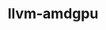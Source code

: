 ---
title: "llvm-amdgpu"
layout: cache
categories: [package, develop]
meta: {"versions": ["6.0.2", "6.1.0"], "compilers": ["gcc@=11.1.0"], "oss": ["ubuntu20.04"], "platforms": ["linux"], "targets": ["x86_64_v3"], "stacks": ["data-vis-sdk", "root"], "num_specs": 6, "num_specs_by_stack": {"data-vis-sdk": 6, "root": 6}}
spec_details: [{"hash": "pbbfwg2gfrothn76mjr6orujsmf66hkh", "compiler": "gcc@=11.1.0", "versions": ["6.0.2"], "os": "ubuntu20.04", "platform": "linux", "target": "x86_64_v3", "variants": ["build_system=cmake", "build_type=Release", "generator=ninja", "~ipo", "~link_llvm_dylib", "~llvm_dylib", "patches=53f9500,b4774ca", "+rocm-device-libs"], "stacks": ["data-vis-sdk", "root"], "size": "-", "tarball": "https://binaries.spack.io/develop/build_cache/linux-ubuntu20.04-x86_64_v3/gcc-11.1.0/llvm-amdgpu-6.0.2/linux-ubuntu20.04-x86_64_v3-gcc-11.1.0-llvm-amdgpu-6.0.2-pbbfwg2gfrothn76mjr6orujsmf66hkh.spack"}, {"hash": "dog4qyeorlinzr3byoql5sp42vzl7tus", "compiler": "gcc@=11.1.0", "versions": ["6.0.2"], "os": "ubuntu20.04", "platform": "linux", "target": "x86_64_v3", "variants": ["build_system=cmake", "build_type=Release", "generator=ninja", "~ipo", "~link_llvm_dylib", "~llvm_dylib", "patches=53f9500,b4774ca", "+rocm-device-libs"], "stacks": ["data-vis-sdk", "root"], "size": "-", "tarball": "https://binaries.spack.io/develop/build_cache/linux-ubuntu20.04-x86_64_v3/gcc-11.1.0/llvm-amdgpu-6.0.2/linux-ubuntu20.04-x86_64_v3-gcc-11.1.0-llvm-amdgpu-6.0.2-dog4qyeorlinzr3byoql5sp42vzl7tus.spack"}, {"hash": "tfvqjrwrswfr7kots3bcoc3u2eg4udvg", "compiler": "gcc@=11.1.0", "versions": ["6.0.2"], "os": "ubuntu20.04", "platform": "linux", "target": "x86_64_v3", "variants": ["build_system=cmake", "build_type=Release", "generator=ninja", "~ipo", "~link_llvm_dylib", "~llvm_dylib", "patches=53f9500,b4774ca", "+rocm-device-libs"], "stacks": ["data-vis-sdk", "root"], "size": "-", "tarball": "https://binaries.spack.io/develop/build_cache/linux-ubuntu20.04-x86_64_v3/gcc-11.1.0/llvm-amdgpu-6.0.2/linux-ubuntu20.04-x86_64_v3-gcc-11.1.0-llvm-amdgpu-6.0.2-tfvqjrwrswfr7kots3bcoc3u2eg4udvg.spack"}, {"hash": "iqhhufvpwtxxr2ytegzw2iqerghcnye5", "compiler": "gcc@=11.1.0", "versions": ["6.1.0"], "os": "ubuntu20.04", "platform": "linux", "target": "x86_64_v3", "variants": ["build_system=cmake", "build_type=Release", "generator=ninja", "~ipo", "~link_llvm_dylib", "~llvm_dylib", "patches=b4774ca", "+rocm-device-libs"], "stacks": ["data-vis-sdk", "root"], "size": "-", "tarball": "https://binaries.spack.io/develop/build_cache/linux-ubuntu20.04-x86_64_v3/gcc-11.1.0/llvm-amdgpu-6.1.0/linux-ubuntu20.04-x86_64_v3-gcc-11.1.0-llvm-amdgpu-6.1.0-iqhhufvpwtxxr2ytegzw2iqerghcnye5.spack"}, {"hash": "atty4xjp2j4kbv2vwf2czbbwrfp3dpba", "compiler": "gcc@=11.1.0", "versions": ["6.0.2"], "os": "ubuntu20.04", "platform": "linux", "target": "x86_64_v3", "variants": ["build_system=cmake", "build_type=Release", "generator=ninja", "~ipo", "~link_llvm_dylib", "~llvm_dylib", "patches=53f9500,b4774ca", "+rocm-device-libs"], "stacks": ["data-vis-sdk", "root"], "size": "-", "tarball": "https://binaries.spack.io/develop/build_cache/linux-ubuntu20.04-x86_64_v3/gcc-11.1.0/llvm-amdgpu-6.0.2/linux-ubuntu20.04-x86_64_v3-gcc-11.1.0-llvm-amdgpu-6.0.2-atty4xjp2j4kbv2vwf2czbbwrfp3dpba.spack"}, {"hash": "do3v7mflirdfefh6hlu4dzpcawidguzx", "compiler": "gcc@=11.1.0", "versions": ["6.0.2"], "os": "ubuntu20.04", "platform": "linux", "target": "x86_64_v3", "variants": ["build_system=cmake", "build_type=Release", "generator=ninja", "~ipo", "~link_llvm_dylib", "~llvm_dylib", "patches=53f9500,b4774ca", "+rocm-device-libs"], "stacks": ["data-vis-sdk", "root"], "size": "-", "tarball": "https://binaries.spack.io/develop/build_cache/linux-ubuntu20.04-x86_64_v3/gcc-11.1.0/llvm-amdgpu-6.0.2/linux-ubuntu20.04-x86_64_v3-gcc-11.1.0-llvm-amdgpu-6.0.2-do3v7mflirdfefh6hlu4dzpcawidguzx.spack"}]
---